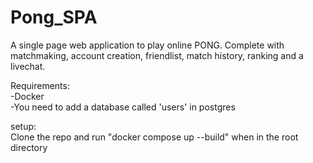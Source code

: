 # Pong_SPA
A single page web application to play online PONG. Complete with matchmaking, account creation, friendlist, match history, ranking and a livechat.

Requirements:<br/>
-Docker <br/>
-You need to add a database called 'users' in postgres<br/>

setup: <br/>
Clone the repo and run "docker compose up --build" when in the root directory<br/>
